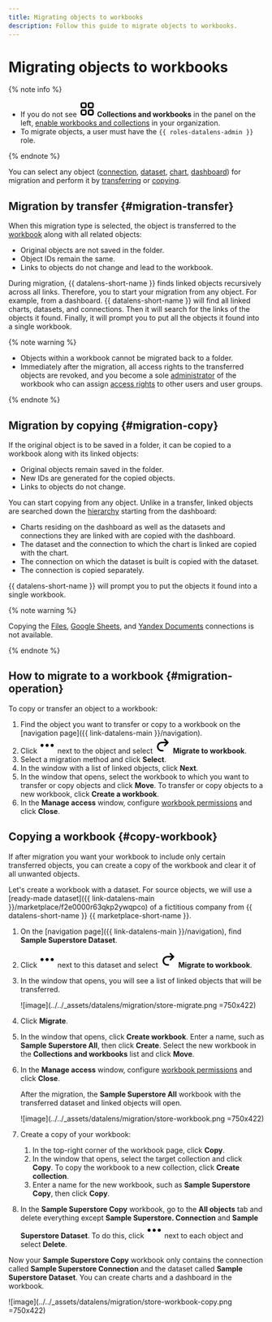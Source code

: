 ```yaml
---
title: Migrating objects to workbooks
description: Follow this guide to migrate objects to workbooks.
---
```


# Migrating objects to workbooks

{% note info %}

* If you do not see ![collections](../../_assets/console-icons/rectangles-4.svg) **Collections and workbooks** in the panel on the left, [enable workbooks and collections](../../datalens/workbooks-collections/index.md#enable-workbooks) in your organization.
* To migrate objects, a user must have the `{{ roles-datalens-admin }}` role.

{% endnote %}

You can select any object ([connection](../concepts/connection.md), [dataset](../dataset/index.md), [chart](../concepts/chart/index.md), [dashboard](../concepts/dashboard.md)) for migration and perform it by [transferring](#migration-transfer) or [copying](#migration-copy).

## Migration by transfer {#migration-transfer}

When this migration type is selected, the object is transferred to the [workbook](./index.md) along with all related objects:

* Original objects are not saved in the folder.
* Object IDs remain the same.
* Links to objects do not change and lead to the workbook.

During migration, {{ datalens-short-name }} finds linked objects recursively across all links. Therefore, you to start your migration from any object. For example, from a dashboard. {{ datalens-short-name }} will find all linked charts, datasets, and connections. Then it will search for the links of the objects it found. Finally, it will prompt you to put all the objects it found into a single workbook.

{% note warning %}

* Objects within a workbook cannot be migrated back to a folder.
* Immediately after the migration, all access rights to the transferred objects are revoked, and you become a sole [administrator](../security/roles.md#datalens-workbooks-admin) of the workbook who can assign [access rights](./security.md) to other users and user groups.

{% endnote %}

## Migration by copying {#migration-copy}

If the original object is to be saved in a folder, it can be copied to a workbook along with its linked objects:

* Original objects remain saved in the folder.
* New IDs are generated for the copied objects.
* Links to objects do not change.

You can start copying from any object. Unlike in a transfer, linked objects are searched down the [hierarchy](../concepts/index.md#component-interrelation) starting from the dashboard:

* Charts residing on the dashboard as well as the datasets and connections they are linked with are copied with the dashboard.
* The dataset and the connection to which the chart is linked are copied with the chart.
* The connection on which the dataset is built is copied with the dataset.
* The connection is copied separately.

{{ datalens-short-name }} will prompt you to put the objects it found into a single workbook.

{% note warning %}

Copying the [Files](../operations/connection/create-file.md), [Google Sheets](../operations/connection/create-google-sheets.md), and [Yandex Documents](../operations/connection/create-yadocs.md) connections is not available.

{% endnote %}

## How to migrate to a workbook {#migration-operation}

To copy or transfer an object to a workbook:

1. Find the object you want to transfer or copy to a workbook on the [navigation page]({{ link-datalens-main }}/navigation).
1. Click ![image](../../_assets/console-icons/ellipsis.svg) next to the object and select ![image](../../_assets/console-icons/arrow-uturn-cw-right.svg) **Migrate to workbook**.
1. Select a migration method and click **Select**.
1. In the window with a list of linked objects, click **Next**.
1. In the window that opens, select the workbook to which you want to transfer or copy objects and click **Move**. To transfer or copy objects to a new workbook, click **Create a workbook**.
1. In the **Manage access** window, configure [workbook permissions](./security.md) and click **Close**.

## Copying a workbook {#copy-workbook}

If after migration you want your workbook to include only certain transferred objects, you can create a copy of the workbook and clear it of all unwanted objects.

Let's create a workbook with a dataset. For source objects, we will use a [ready-made dataset]({{ link-datalens-main }}/marketplace/f2e0000r63qkp2ywqpco) of a fictitious company from {{ datalens-short-name }} {{ marketplace-short-name }}.

1. On the [navigation page]({{ link-datalens-main }}/navigation), find **Sample Superstore Dataset**.
1. Click ![image](../../_assets/console-icons/ellipsis.svg) next to this dataset and select ![image](../../_assets/console-icons/arrow-uturn-cw-right.svg) **Migrate to workbook**.
1. In the window that opens, you will see a list of linked objects that will be transferred.

   ![image](../../_assets/datalens/migration/store-migrate.png =750x422)

1. Click **Migrate**.
1. In the window that opens, click **Create workbook**. Enter a name, such as **Sample Superstore All**, then click **Create**. Select the new workbook in the **Collections and workbooks** list and click **Move**.
1. In the **Manage access** window, configure [workbook permissions](./security.md) and click **Close**.

   After the migration, the **Sample Superstore All** workbook with the transferred dataset and linked objects will open.

   ![image](../../_assets/datalens/migration/store-workbook.png =750x422)

1. Create a copy of your workbook:

   1. In the top-right corner of the workbook page, click **Copy**.
   1. In the window that opens, select the target collection and click **Copy**. To copy the workbook to a new collection, click **Create collection**.
   1. Enter a name for the new workbook, such as **Sample Superstore Copy**, then click **Copy**.

1. In the **Sample Superstore Copy** workbook, go to the **All objects** tab and delete everything except **Sample Superstore. Connection** and **Sample Superstore Dataset**. To do this, click ![image](../../_assets/console-icons/ellipsis.svg) next to each object and select **Delete**.

Now your **Sample Superstore Copy** workbook only contains the connection called **Sample Superstore Connection** and the dataset called **Sample Superstore Dataset**. You can create charts and a dashboard in the workbook.

![image](../../_assets/datalens/migration/store-workbook-copy.png =750x422)
